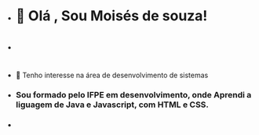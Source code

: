 - </html><h1>👋 Olá , Sou Moisés de souza! <h1>
- <h3>
- 👀 Tenho interesse na área de desenvolvimento de sistemas <h3>
- <h3> Sou formado pelo IFPE em desenvolvimento, onde Aprendi a liguagem de Java e Javascript, com HTML e CSS.
- <h3>
</html>


